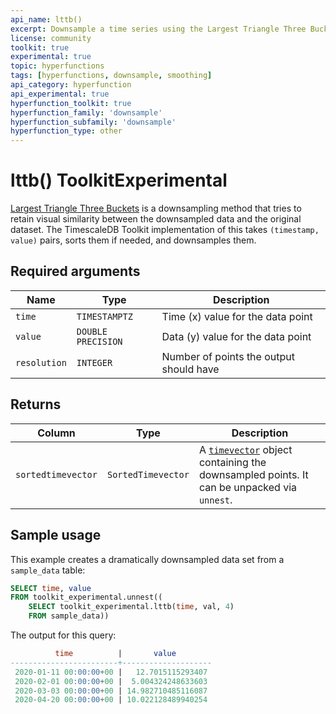```yaml
---
api_name: lttb()
excerpt: Downsample a time series using the Largest Triangle Three Buckets method
license: community
toolkit: true
experimental: true
topic: hyperfunctions
tags: [hyperfunctions, downsample, smoothing]
api_category: hyperfunction
api_experimental: true
hyperfunction_toolkit: true
hyperfunction_family: 'downsample'
hyperfunction_subfamily: 'downsample'
hyperfunction_type: other
---
```


# lttb()  <tag type="toolkit">Toolkit</tag><tag type="experimental">Experimental</tag>
[Largest Triangle Three Buckets][gh-lttb] is a downsampling method that 
tries to retain visual similarity between the downsampled data and the 
original dataset. The TimescaleDB Toolkit implementation of this takes 
`(timestamp, value)` pairs, sorts them if needed, and downsamples them.

## Required arguments

|Name| Type |Description|
|-|-|-|
|`time`|`TIMESTAMPTZ`|Time (x) value for the data point|
|`value`|`DOUBLE PRECISION`|Data (y) value for the data point|
|`resolution`|`INTEGER`|Number of points the output should have|

## Returns

|Column|Type|Description|
|-|-|-|
|`sortedtimevector`|`SortedTimevector`|A [`timevector`][hyperfunctions-timevectors] object containing the downsampled points. It can be unpacked via `unnest`.|

## Sample usage
This example creates a dramatically downsampled data set from a `sample_data` table:
```sql
SELECT time, value
FROM toolkit_experimental.unnest((
    SELECT toolkit_experimental.lttb(time, val, 4)
    FROM sample_data))
```

The output for this query:
```sql
          time          |       value
------------------------+--------------------
 2020-01-11 00:00:00+00 |   12.7015115293407
 2020-02-01 00:00:00+00 |  5.004324248633603
 2020-03-03 00:00:00+00 | 14.982710485116087
 2020-04-20 00:00:00+00 | 10.022128489940254
```


[gh-lttb]: https://github.com/sveinn-steinarsson/flot-downsample
[hyperfunctions-timevectors]: timescaledb/:currentVersion:/how-to-guides/hyperfunctions/function-pipelines/#timevectors
